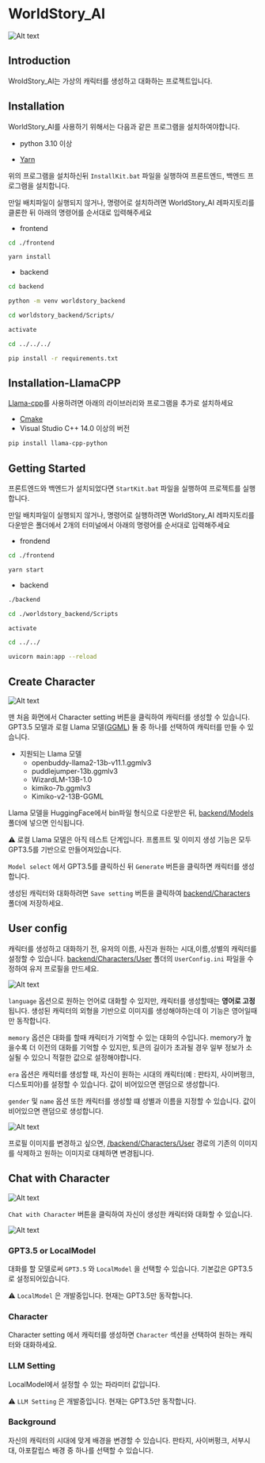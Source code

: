 # WorldStory_AI

![Alt text](./frontend/src/components/Static/intro.gif)

## Introduction

WroldStory_AI는 가상의 캐릭터를 생성하고 대화하는 프로젝트입니다.

## Installation

WorldStory_AI를 사용하기 위해서는 다음과 같은 프로그램을 설치하여야합니다.

- python 3.10 이상

- [Yarn](https://classic.yarnpkg.com/lang/en/docs/install/#windows-stable)

위의 프로그램을 설치하신뒤 `InstallKit.bat` 파일을 실행하여 프론트엔드, 백엔드 프로그램을 설치합니다.

만일 배치파일이 실행되지 않거나, 명령어로 설치하려면 WorldStory_AI 레파지토리를 클론한 뒤 아래의 명령어를 순서대로 입력해주세요

- frontend

```bash
cd ./frontend
```

```bash
yarn install
```

- backend

```bash
cd backend
```

```bash
python -m venv worldstory_backend
```

```bash
cd worldstory_backend/Scripts/
```

```bash
activate
```

```bash
cd ../../../
```

```bash
pip install -r requirements.txt
```

## Installation-LlamaCPP

[Llama-cpp](https://github.com/abetlen/llama-cpp-python)를 사용하려면 아래의 라이브러리와 프로그램을 추가로 설치하세요

- [Cmake](https://cmake.org/download/)
- Visual Studio C++ 14.0 이상의 버전

```bash
pip install llama-cpp-python
```

## Getting Started

프론트엔드와 백엔드가 설치되었다면 `StartKit.bat` 파일을 실행하여 프로젝트를 실행합니다.

만일 배치파일이 실행되지 않거나, 명령어로 실행하려면 WorldStory_AI 레파지토리를 다운받은 폴더에서 2개의 터미널에서 아래의 명령어를 순서대로 입력해주세요

- frondend

```bash
cd ./frontend
```

```bash
yarn start
```

- backend

```bash
./backend
```

```bash
cd ./worldstory_backend/Scripts
```

```bash
activate
```

```bash
cd ../../
```

```bash
uvicorn main:app --reload
```

## Create Character

![Alt text](./frontend/src/components/Static/create_character.gif)

맨 처음 화면에서 Character setting 버튼을 클릭하여 캐릭터를 생성할 수 있습니다. GPT3.5 모델과 로컬 Llama 모델([GGML](https://github.com/ggerganov/ggml)) 둘 중 하나를 선택하여 캐릭터를 만들 수 있습니다.

- 지원되는 Llama 모델
  - openbuddy-llama2-13b-v11.1.ggmlv3
  - puddlejumper-13b.ggmlv3
  - WizardLM-13B-1.0
  - kimiko-7b.ggmlv3
  - Kimiko-v2-13B-GGML

Llama 모델을 HuggingFace에서 bin파일 형식으로 다운받은 뒤, [backend/Models](./backend/Models) 폴더에 넣으면 인식됩니다.

⚠️ 로컬 Llama 모델은 아직 테스트 단계입니다. 프롬프트 및 이미지 생성 기능은 모두 GPT3.5를 기반으로 만들어져있습니다.

`Model select` 에서 GPT3.5를 클릭하신 뒤 `Generate` 버튼을 클릭하면 캐릭터를 생성합니다.

생성된 캐릭터와 대화하려면
`Save setting` 버튼을 클릭하여 [backend/Characters](./backend/Characters) 폴더에 저장하세요.

## User config

캐릭터를 생성하고 대화하기 전, 유저의 이름, 사진과 원하는 시대,이름,성별의 캐릭터를 설정할 수 있습니다. [backend/Characters/User](./backend/Characters/User/) 폴더의 `UserConfig.ini` 파일을 수정하여 유저 프로필을 만드세요.

![Alt text](./frontend/src/components/Static/user_config.png)

`language` 옵션으로 원하는 언어로 대화할 수 있지만, 캐릭터를 생성할때는 **영어로 고정**됩니다. 생성된 캐릭터의 외형을 기반으로 이미지를 생성해야하는데 이 기능은 영어일때만 동작합니다.

`memory` 옵션은 대화를 할때 캐릭터가 기억할 수 있는 대화의 수입니다. memory가 높을수록 더 이전의 대화를 기억할 수 있지만, 토큰의 길이가 초과될 경우 일부 정보가 소실될 수 있으니 적절한 값으로 설정해야합니다.

`era` 옵션은 캐릭터를 생성할 때, 자신이 원하는 시대의 캐릭터(예 : 판타지, 사이버펑크, 디스토피아)를 설정할 수 있습니다. 값이 비어있으면 랜덤으로 생성합니다.

`gender` 및 `name` 옵션 또한 캐릭터를 생성할 떄 성별과 이름을 지정할 수 있습니다. 값이 비어있으면 랜덤으로 생성합니다.

![Alt text](./frontend/src/components/Static/user_profile.png)

프로필 이미지를 변경하고 싶으면, [/backend/Characters/User](./backend/Characters/User/) 경로의 기존의 이미지를 삭제하고 원하는 이미지로 대체하면 변경됩니다.

## Chat with Character

![Alt text](./frontend/src/components/Static/chatting.gif)

`Chat with Character` 버튼을 클릭하여 자신이 생성한 캐릭터와 대화할 수 있습니다.

![Alt text](./frontend/src/components/Static/chat_setting.png)

### GPT3.5 or LocalModel

대화를 할 모델로써 `GPT3.5` 와 `LocalModel` 을 선택할 수 있습니다. 기본값은 GPT3.5로 설정되어있습니다.

⚠️ `LocalModel` 은 개발중입니다. 현재는 GPT3.5만 동작합니다.

### Character

Character setting 에서 캐릭터를 생성하면 `Character` 섹션을 선택하여 원하는 캐릭터와 대화하세요.

### LLM Setting

LocalModel에서 설정할 수 있는 파라미터 값입니다.

⚠️ `LLM Setting` 은 개발중입니다. 현재는 GPT3.5만 동작합니다.

### Background

자신의 캐릭터의 시대에 맞게 배경을 변경할 수 있습니다. 판타지, 사이버펑크, 서부시대, 아포칼립스 배경 중 하나를 선택할 수 있습니다.
